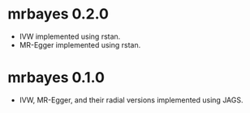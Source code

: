 # mrbayes 0.2.0

* IVW implemented using rstan.
* MR-Egger implemented using rstan.

# mrbayes 0.1.0

* IVW, MR-Egger, and their radial versions implemented using JAGS.
